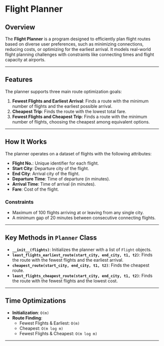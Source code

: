 # Flight Planner

## Overview

The **Flight Planner** is a program designed to efficiently plan flight routes based on diverse user preferences, such as minimizing connections, reducing costs, or optimizing for the earliest arrival. It models real-world flight planning challenges with constraints like connecting times and flight capacity at airports.

---

## Features

The planner supports three main route optimization goals:

1. **Fewest Flights and Earliest Arrival**: Finds a route with the minimum number of flights and the earliest possible arrival.
2. **Cheapest Trip**: Finds the route with the lowest total fare.
3. **Fewest Flights and Cheapest Trip**: Finds a route with the minimum number of flights, choosing the cheapest among equivalent options.

---

## How It Works

The planner operates on a dataset of flights with the following attributes:
- **Flight No.**: Unique identifier for each flight.
- **Start City**: Departure city of the flight.
- **End City**: Arrival city of the flight.
- **Departure Time**: Time of departure (in minutes).
- **Arrival Time**: Time of arrival (in minutes).
- **Fare**: Cost of the flight.

### Constraints
- Maximum of 100 flights arriving at or leaving from any single city.
- A minimum gap of 20 minutes between consecutive connecting flights.

---

## Key Methods in `Planner` Class

- **`__init__(flights)`**: Initializes the planner with a list of `Flight` objects.
- **`least_flights_earliest_route(start_city, end_city, t1, t2)`**: Finds the route with the fewest flights and the earliest arrival.
- **`cheapest_route(start_city, end_city, t1, t2)`**: Finds the cheapest route.
- **`least_flights_cheapest_route(start_city, end_city, t1, t2)`**: Finds the route with the fewest flights and the lowest cost.

---

## Time Optimizations

- **Initialization**: `O(m)`
- **Route Finding**:
  - Fewest Flights & Earliest: `O(m)`
  - Cheapest: `O(m log m)`
  - Fewest Flights & Cheapest: `O(m log m)`

---

